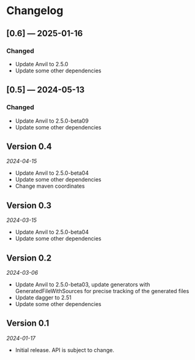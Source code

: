 # Changelog

## [0.6] — 2025-01-16

### Changed

- Update Anvil to 2.5.0
- Update some other dependencies


## [0.5] — 2024-05-13

### Changed

- Update Anvil to 2.5.0-beta09
- Update some other dependencies

## Version 0.4

*2024-04-15*

- Update Anvil to 2.5.0-beta04
- Update some other dependencies
- Change maven coordinates

## Version 0.3

*2024-03-15*

- Update Anvil to 2.5.0-beta04
- Update some other dependencies

## Version 0.2

*2024-03-06*

- Update Anvil to 2.5.0-beta03, update generators with  GeneratedFileWithSources for precise tracking of the generated files
- Update dagger to 2.51
- Update some other dependencies

## Version 0.1

*2024-01-17*

- Initial release. API is subject to change.
